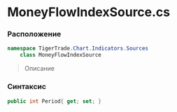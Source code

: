 
# MoneyFlowIndexSource.cs
### Расположение
```csharp
namespace TigerTrade.Chart.Indicators.Sources  
    class MoneyFlowIndexSource
```

> Описание

### Синтаксис
```csharp
public int Period{ get; set; }
```
